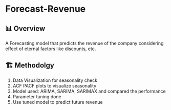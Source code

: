 # Forecast-Revenue


## 📊 Overview
A Forecasting model that predicts the revenue of the company considering effect of eternal factors like discounts, etc. 

## 🏗️  Methodolgy 
1. Data Visualization for seasonality check
2. ACF PACF plots to visualize seasonality 
4. Model used: ARIMA, SARIMA, SARIMAX and compared the performance
5. Parameter tuning done
6. Use tuned model to predict future revenue
